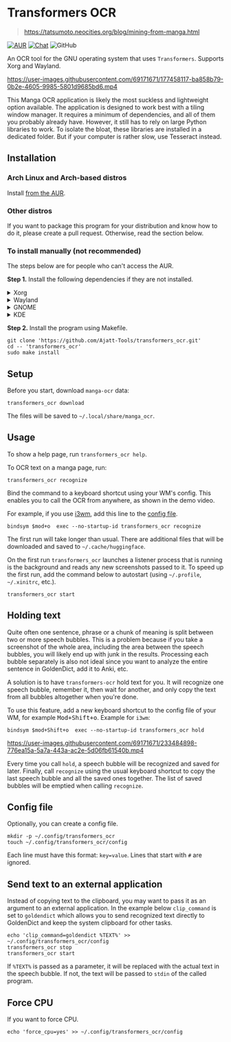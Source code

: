 # Transformers OCR

> https://tatsumoto.neocities.org/blog/mining-from-manga.html

[![AUR](https://img.shields.io/badge/AUR-install-blue)](https://aur.archlinux.org/packages/transformers_ocr)
[![Chat](https://img.shields.io/badge/chat-join-green)](https://tatsumoto-ren.github.io/blog/join-our-community.html)
![GitHub](https://img.shields.io/github/license/Ajatt-Tools/transformers_ocr)

An OCR tool for the GNU operating system that uses `Transformers`.
Supports Xorg and Wayland.

https://user-images.githubusercontent.com/69171671/177458117-ba858b79-0b2e-4605-9985-5801d9685bd6.mp4

This Manga OCR application is likely the most suckless and lightweight option available.
The application is designed to work best with a tiling window manager.
It requires a minimum of dependencies, and all of them you probably already have.
However, it still has to rely on large Python libraries to work.
To isolate the bloat, these libraries are installed in a dedicated folder.
But if your computer is rather slow, use Tesseract instead.

## Installation

### Arch Linux and Arch-based distros

Install [from the AUR](https://aur.archlinux.org/packages/transformers_ocr).

### Other distros

If you want to package this program for your distribution and know how to do it,
please create a pull request.
Otherwise, read the section below.

### To install manually (not recommended)

The steps below are for people who can't access the AUR.

**Step 1.** Install the following dependencies if they are not installed.

<details>

<summary>Xorg</summary>

* [pip](https://pypi.org/project/pip/)
* [maim](https://github.com/naelstrof/maim)
* [xclip](https://github.com/astrand/xclip)

</details>

<details>

<summary>Wayland</summary>

* [pip](https://pypi.org/project/pip/)
* [grim](https://git.sr.ht/~emersion/grim)
* [slurp](https://github.com/emersion/slurp)
* [wl-copy](https://github.com/bugaevc/wl-clipboard)

</details>

<details>

<summary>GNOME</summary>

* [pip](https://pypi.org/project/pip/)
* [gnome-screenshot](https://gitlab.gnome.org/GNOME/gnome-screenshot)
* [wl-copy](https://github.com/bugaevc/wl-clipboard)

</details>

<details>

<summary>KDE</summary>

* [pip](https://pypi.org/project/pip/)
* [spectacle](https://github.com/KDE/spectacle/)
* [wl-copy](https://github.com/bugaevc/wl-clipboard)

</details>

**Step 2.** Install the program using Makefile.

```
git clone 'https://github.com/Ajatt-Tools/transformers_ocr.git'
cd -- 'transformers_ocr'
sudo make install
```

## Setup

Before you start,
download `manga-ocr` data:

```
transformers_ocr download
```

The files will be saved to `~/.local/share/manga_ocr`.

## Usage

To show a help page, run `transformers_ocr help`.

To OCR text on a manga page, run:

```
transformers_ocr recognize
```

Bind the command to a keyboard shortcut using your WM's config.
This enables you to call the OCR from anywhere, as shown in the demo video.

For example, if you use [i3wm](https://i3wm.org/),
add this line to the [config file](https://i3wm.org/docs/userguide.html#configuring).

```
bindsym $mod+o  exec --no-startup-id transformers_ocr recognize
```

The first run will take longer than usual.
There are additional files that will be downloaded and saved to `~/.cache/huggingface`.

On the first run `transformers_ocr` launches a listener process
that is running is the background and reads any new screenshots passed to it.
To speed up the first run, add the command below to autostart (using `~/.profile`, `~/.xinitrc`, etc.).

```
transformers_ocr start
```

## Holding text

Quite often one sentence, phrase or a chunk of meaning
is split between two or more speech bubbles.
This is a problem because if you take a screenshot of the whole area,
including the area between the speech bubbles,
you will likely end up with junk in the results.
Processing each bubble separately is also not ideal
since you want to analyze the entire sentence in GoldenDict, add it to Anki, etc.

A solution is to have `transformers-ocr` hold text for you.
It will recognize one speech bubble, remember it, then wait for another,
and only copy the text from all bubbles altogether when you're done.

To use this feature, add a new keyboard shortcut to the config file of your WM,
for example <kbd>Mod+Shift+o</kbd>.
Example for `i3wm`:

```
bindsym $mod+Shift+o  exec --no-startup-id transformers_ocr hold
```

https://user-images.githubusercontent.com/69171671/233484898-776ea15a-5a7a-443a-ac2e-5d06fb61540b.mp4

Every time you call `hold`, a speech bubble will be recognized and saved for later.
Finally, call `recognize` using the usual keyboard shortcut
to copy the last speech bubble and all the saved ones together.
The list of saved bubbles will be emptied when calling `recognize`.

## Config file

Optionally, you can create a config file.

```
mkdir -p ~/.config/transformers_ocr
touch ~/.config/transformers_ocr/config
```

Each line must have this format: `key=value`.
Lines that start with `#` are ignored.

## Send text to an external application

Instead of copying text to the clipboard,
you may want to pass it as an argument to an external application.
In the example below `clip_command` is set to `goldendict`
which allows you to send recognized text directly to GoldenDict
and keep the system clipboard for other tasks.

```
echo 'clip_command=goldendict %TEXT%' >> ~/.config/transformers_ocr/config
transformers_ocr stop
transformers_ocr start
```

If `%TEXT%` is passed as a parameter,
it will be replaced with the actual text in the speech bubble.
If not, the text will be passed to `stdin` of the called program.

## Force CPU

If you want to force CPU.

```
echo 'force_cpu=yes' >> ~/.config/transformers_ocr/config
```
